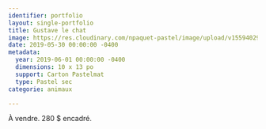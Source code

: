 ```yaml
---
identifier: portfolio
layout: single-portfolio
title: Gustave le chat
image: https://res.cloudinary.com/npaquet-pastel/image/upload/v1559402946/Gustave%20le%20chat%20pastel%202019.jpg
date: 2019-05-30 00:00:00 -0400
metadata:
  year: 2019-06-01 00:00:00 -0400
  dimensions: 10 x 13 po
  support: Carton Pastelmat
  type: Pastel sec
categorie: animaux

---
```

À vendre. 280 $ encadré.